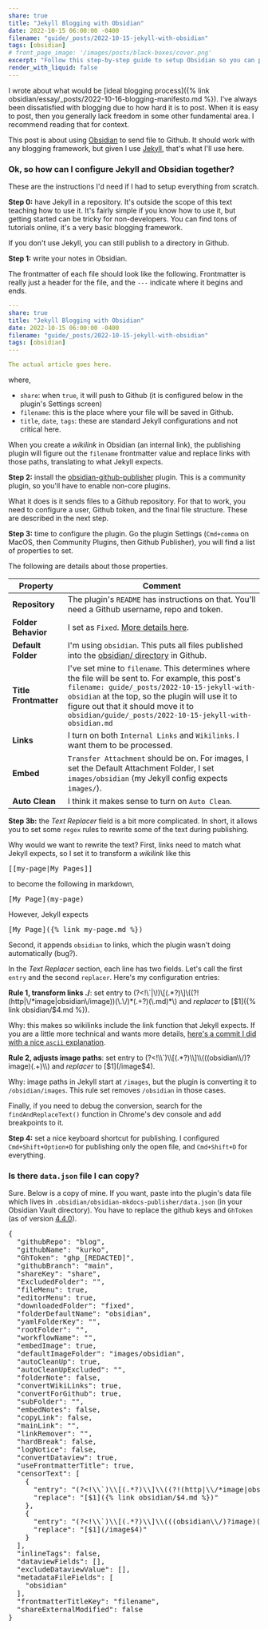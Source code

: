 ```yaml
---
share: true
title: "Jekyll Blogging with Obsidian"
date: 2022-10-15 06:00:00 -0400
filename: "guide/_posts/2022-10-15-jekyll-with-obsidian"
tags: [obsidian]
# front_page_image: '/images/posts/black-boxes/cover.png'
excerpt: "Follow this step-by-step guide to setup Obsidian so you can post to Jekyll seamlessly."
render_with_liquid: false
---
```


I wrote about what would be [ideal blogging process]({% link obsidian/essay/_posts/2022-10-16-blogging-manifesto.md %}). I've always been dissatisfied with blogging due to how hard it is to post. When it is easy to post, then you generally lack freedom in some other fundamental area. I recommend reading that for context.

This post is about using [Obsidian](https://obsidian.md) to send file to Github. It should work with any blogging framework, but given I use [Jekyll](https://jekyllrb.com), that's what I'll use here.

### Ok, so how can I configure Jekyll and Obsidian together?

These are the instructions I'd need if I had to setup everything from scratch.

**Step 0:** have Jekyll in a repository. It's outside the scope of this text teaching how to use it. It's fairly simple if you know how to use it, but getting started can be tricky for non-developers. You can find tons of tutorials online, it's a very basic blogging framework.

If you don't use Jekyll, you can still publish to a directory in Github.

**Step 1:** write your notes in Obsidian.

The frontmatter of each file should look like the following. Frontmatter is really just a header for the file, and the `---` indicate where it begins and ends.

```yaml
---
share: true
title: "Jekyll Blogging with Obsidian"
date: 2022-10-15 06:00:00 -0400
filename: "guide/_posts/2022-10-15-jekyll-with-obsidian"
tags: [obsidian]
---

The actual article goes here.
```

where,

- `share`: when `true`, it will push to Github (it is configured below in the plugin's Settings screen)
- `filename`: this is the place where your file will be saved in Github.
- `title`, `date`, `tags`: these are standard Jekyll configurations and not critical here.

When you create a *wikilink* in Obsidian (an internal link), the publishing plugin will figure out the `filename` frontmatter value and replace links with those paths, translating to what Jekyll expects.

**Step 2:** install the [obsidian-github-publisher](https://github.com/ObsidianPublisher/obsidian-github-publisher) plugin. This is a community plugin, so you'll have to enable non-core plugins.

What it does is it sends files to a Github repository. For that to work, you need to configure a user, Github token, and the final file structure. These are described in the next step.

**Step 3:** time to configure the plugin. Go the plugin Settings (`Cmd+comma` on MacOS, then Community Plugins, then Github Publisher), you will find a list of properties to set.

The following are details about those properties.

| **Property** | **Comment** |
|---|---|
| **Repository** | The plugin's `README` has instructions on that. You'll need a Github username, repo and token. |
| **Folder Behavior** | I set as `Fixed`. [More details here](https://github.com/ObsidianPublisher/obsidian-github-publisher#folder-reception-settings). |
| **Default Folder** | I'm using `obsidian`. This puts all files published into the [obsidian/ directory](https://github.com/kurko/blog/tree/642bf6816c50b7b666726163a9a8b3aeba73d2e0/obsidian) in Github. |
| **Title Frontmatter** | I've set mine to `filename`. This determines where the file will be sent to. For example, this post's `filename: guide/_posts/2022-10-15-jekyll-with-obsidian` at the top, so the plugin will use it to figure out that it should move it to `obsidian/guide/_posts/2022-10-15-jekyll-with-obsidian.md` |
| **Links** | I turn on both `Internal Links` and `Wikilinks`. I want them to be processed. |
| **Embed** | `Transfer Attachment` should be on. For images, I set the Default Attachment Folder, I set `images/obsidian` (my Jekyll config expects `images/`). |
| **Auto Clean** | I think it makes sense to turn on `Auto Clean`. |

**Step 3b:** the *Text Replacer* field is a bit more complicated. In short, it allows you to set some `regex` rules to rewrite some of the text during publishing.

Why would we want to rewrite the text? First, links need to match what Jekyll expects, so I set it to transform a *wikilink* like this

<pre>
&#91;&#91;my-page&#124;My Pages&#93;&#93;
</pre>

to become the following in markdown,

<pre>
[My Page]&#40;my-page&#41;
</pre>

However, Jekyll expects 

<pre>
[My Page]&#40;&#123;% link my-page.md %&#125;&#41;
</pre>

Second, it appends `obsidian` to links, which the plugin wasn't doing automatically (bug?).

In the *Text Replacer* section, each line has two fields. Let's call the first `entry` and the second `replacer`. Here's my configuration entries:

**Rule 1, transform links ./**: set entry to <span class="code">&#x28;&#x3F;&#x3C;&#x21;&#x5C;&#x60;&#x7C;&#x5C;&#x21;&#x29;&#x5C;&#x5B;&#x28;&#x2E;&#x2A;&#x3F;&#x29;&#x5C;&#x5D;&#x5C;&#x28;&#x28;&#x3F;&#x21;&#x28;&#x68;&#x74;&#x74;&#x70;&#x7C;&#x5C;&#x2F;&#x2A;&#x69;&#x6D;&#x61;&#x67;&#x65;&#x7C;&#x6F;&#x62;&#x73;&#x69;&#x64;&#x69;&#x61;&#x6E;&#x5C;&#x2F;&#x69;&#x6D;&#x61;&#x67;&#x65;&#x29;&#x29;&#x28;&#x5C;&#x2E;&#x5C;&#x2F;&#x29;&#x2A;&#x28;&#x2E;&#x2B;&#x3F;&#x29;&#x28;&#x5C;&#x2E;&#x6D;&#x64;&#x29;&#x2A;&#x5C;&#x29;</span> and *replacer* to <span class="code">&#91;&#36;&#49;&#93;&#40;&#123;&#37;&#32;&#108;&#105;&#110;&#107;&#32;&#111;&#98;&#115;&#105;&#100;&#105;&#97;&#110;&#47;&#36;&#52;&#46;&#109;&#100;&#32;&#37;&#125;&#41;</span>.

Why: this makes so wikilinks include the link function that Jekyll expects. If you are a little more technical and wants more details, [here's a commit I did with a nice `ascii` explanation](https://github.com/ObsidianPublisher/obsidian-github-publisher/pull/36/files#diff-c49cb89b66bc4961c47c867b709bcb7956c00bff469ff5ad622be0a0e73c5dd2R94-R123).

**Rule 2, adjusts image paths**: set entry to <span class="code">&#40;&#63;&#60;&#33;&#92;&#92;&#96;&#41;&#92;&#92;&#91;&#40;&#46;&#42;&#63;&#41;&#92;&#92;&#93;&#92;&#92;&#40;&#40;&#40;&#111;&#98;&#115;&#105;&#100;&#105;&#97;&#110;&#92;&#92;&#47;&#41;&#63;&#105;&#109;&#97;&#103;&#101;&#41;&#40;&#46;&#43;&#41;&#92;&#92;&#41;</span> and *replacer* to <span class="code">&#91;&#36;&#49;&#93;&#40;&#47;&#105;&#109;&#97;&#103;&#101;&#36;&#52;&#41;</span>. 

Why: image paths in Jekyll start at `/images`, but the plugin is converting it to `/obsidian/images`. This rule set removes `/obsidian` in those cases.

Finally, if you need to debug the conversion, search for the `findAndReplaceText()` function in Chrome's dev console and add breakpoints to it.

**Step 4:** set a nice keyboard shortcut for publishing. I configured `Cmd+Shift+Option+D` for publishing only the open file, and `Cmd+Shift+D` for everything.


### Is there `data.json` file I can copy?

Sure. Below is a copy of mine. If you want, paste into the plugin's data file which lives in `.obsidian/obsidian-mkdocs-publisher/data.json` (in your Obsidian Vault directory). You have to replace the github keys and `GhToken` (as of version [4.4.0](https://github.com/ObsidianPublisher/obsidian-github-publisher/commit/c8d75bd16d29a37b07b4761b5f624be90a92f596)).

<pre>
{
  "githubRepo": "blog",
  "githubName": "kurko",
  "GhToken": "ghp_[REDACTED]",
  "githubBranch": "main",
  "shareKey": "share",
  "ExcludedFolder": "",
  "fileMenu": true,
  "editorMenu": true,
  "downloadedFolder": "fixed",
  "folderDefaultName": "obsidian",
  "yamlFolderKey": "",
  "rootFolder": "",
  "workflowName": "",
  "embedImage": true,
  "defaultImageFolder": "images/obsidian",
  "autoCleanUp": true,
  "autoCleanUpExcluded": "",
  "folderNote": false,
  "convertWikiLinks": true,
  "convertForGithub": true,
  "subFolder": "",
  "embedNotes": false,
  "copyLink": false,
  "mainLink": "",
  "linkRemover": "",
  "hardBreak": false,
  "logNotice": false,
  "convertDataview": true,
  "useFrontmatterTitle": true,
  "censorText": [
    {
      "entry": "&#40;&#63;&#60;&#33;&#92;&#92;&#96;&#41;&#92;&#92;&#91;&#40;&#46;&#42;&#63;&#41;&#92;&#92;&#93;&#92;&#92;&#40;&#40;&#63;&#33;&#40;&#104;&#116;&#116;&#112;&#124;&#92;&#92;&#47;&#42;&#105;&#109;&#97;&#103;&#101;&#124;&#111;&#98;&#115;&#105;&#100;&#105;&#97;&#110;&#92;&#92;&#47;&#105;&#109;&#97;&#103;&#101;&#41;&#41;&#40;&#92;&#92;&#46;&#92;&#92;&#47;&#41;&#42;&#40;&#46;&#43;&#63;&#41;&#40;&#92;&#92;&#46;&#109;&#100;&#41;&#42;&#92;&#92;&#41;",
      "replace": "&#91;&#36;&#49;&#93;&#40;&#123;&#37;&#32;&#108;&#105;&#110;&#107;&#32;&#111;&#98;&#115;&#105;&#100;&#105;&#97;&#110;&#47;&#36;&#52;&#46;&#109;&#100;&#32;&#37;&#125;&#41;"
    },
    {
      "entry": "&#40;&#63;&#60;&#33;&#92;&#92;&#96;&#41;&#92;&#92;&#91;&#40;&#46;&#42;&#63;&#41;&#92;&#92;&#93;&#92;&#92;&#40;&#40;&#40;&#111;&#98;&#115;&#105;&#100;&#105;&#97;&#110;&#92;&#92;&#47;&#41;&#63;&#105;&#109;&#97;&#103;&#101;&#41;&#40;&#46;&#43;&#41;&#92;&#92;&#41;",
      "replace": "&#91;&#36;&#49;&#93;&#40;&#47;&#105;&#109;&#97;&#103;&#101;&#36;&#52;&#41;"
    }
  ],
  "inlineTags": false,
  "dataviewFields": [],
  "excludeDataviewValue": [],
  "metadataFileFields": [
    "obsidian"
  ],
  "frontmatterTitleKey": "filename",
  "shareExternalModified": false
}
</pre>
